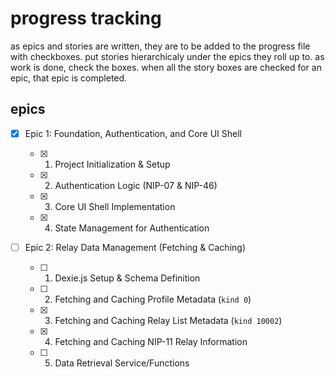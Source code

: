 # progress tracking

as epics and stories are written, they are to be added to the progress file with checkboxes. put stories hierarchicaly under the epics they roll up to. as work is done, check the boxes. when all the story boxes are checked for an epic, that epic is completed.

## epics

- [x] Epic 1: Foundation, Authentication, and Core UI Shell

  - [x] 1. Project Initialization & Setup
  - [x] 2. Authentication Logic (NIP-07 & NIP-46)
  - [x] 3. Core UI Shell Implementation
  - [x] 4. State Management for Authentication

- [ ] Epic 2: Relay Data Management (Fetching & Caching)
  - [ ] 1. Dexie.js Setup & Schema Definition
  - [ ] 2. Fetching and Caching Profile Metadata (`kind 0`)
  - [x] 3. Fetching and Caching Relay List Metadata (`kind 10002`)
  - [x] 4. Fetching and Caching NIP-11 Relay Information
  - [ ] 5. Data Retrieval Service/Functions
